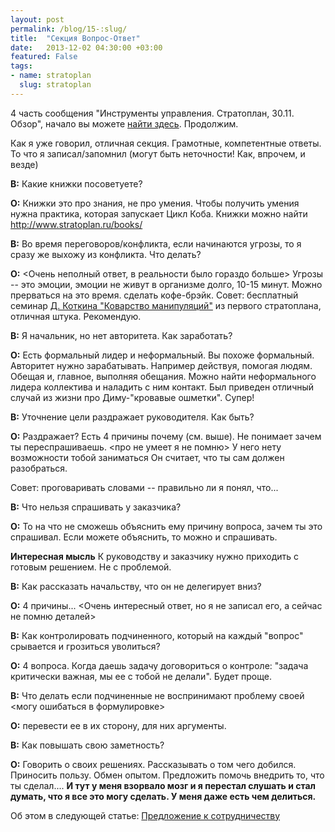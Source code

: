 ```yaml
---
layout: post
permalink: /blog/15-:slug/
title:  "Секция Вопрос-Ответ"
date:   2013-12-02 04:30:00 +03:00
featured: False
tags: 
- name: stratoplan
  slug: stratoplan
---
```

4 часть сообщения "Инструменты управления. Стратоплан, 30.11. Обзор", начало вы можете [найти здесь](http://kavaleu.ru/blog/12-instrumenty-upravleniya-stratoplan-3011-obzor/). Продолжим.

Как я уже говорил, отличная секция. Грамотные, компетентные ответы.
То что я записал/запомнил (могут быть неточности! Как, впрочем, и везде)

**В:** Какие книжки посоветуете? 

**О:** Книжки это про знания, не про умения. Чтобы получить умения нужна практика, которая запускает Цикл Коба.
Книжки можно найти http://www.stratoplan.ru/books/<!--more-->

**В:** Во время переговоров/конфликта, если начинаются угрозы, то я сразу же выхожу из конфликта. Что делать?

**О:** <Очень неполный ответ, в реальности было гораздо больше>
Угрозы -- это эмоции, эмоции не живут в организме долго, 10-15 минут. Можно прерваться на это время. сделать кофе-брэйк.
Совет: бесплатный семинар [Д. Коткина "Коварство манипуляций"](http://www.stratoplan.ru/video/manipulation/) из первого стратоплана, отличная штука. Рекомендую.

**В:** Я начальник, но нет авторитета. Как заработать?

**О:** Есть формальный лидер и неформальный. Вы похоже формальный. Авторитет нужно зарабатывать.
Например действуя, помогая людям. Обещая и, главное, выполняя обещания.
Можно найти неформального лидера коллектива и наладить с ним контакт.
Был приведен отличный случай из жизни про Диму-"кровавые ошметки". Супер!

**В:** Уточнение цели раздражает руководителя. Как быть?

**О:** Раздражает? Есть 4 причины почему (см. выше). 
Не понимает зачем ты переспрашиваешь.
<про не умеет я не помню>
У него нету возможности тобой заниматься
Он считает, что ты сам должен разобраться.

Совет: проговаривать словами -- правильно ли я понял, что...

**В:** Что нельзя спрашивать у заказчика?

**О:** То на что не сможешь объяснить ему причину вопроса, зачем ты это спрашивал. Если можете объяснить, то можно и спрашивать.

**Интересная мысль** К руководству и заказчику нужно приходить с готовым решением. Не с проблемой.

**В:** Как рассказать начальству, что он не делегирует вниз?

**О:** 4 причины... <Очень интересный ответ, но я не записал его, а сейчас не помню деталей>

**В:** Как контролировать подчиненного, который на каждый "вопрос" срывается и грозиться уволиться?

**О:** 4 вопроса. Когда даешь задачу договориться о контроле: "задача критически важная, мы ее с тобой не делали". Будет проще.

**В:** Что делать если подчиненные не воспринимают проблему своей <могу ошибаться в формулировке>

**О:** перевести ее в их сторону, для них аргументы.

**В:** Как повышать свою заметность?

**О:** Говорить о своих решениях. Рассказывать о том чего добился. Приносить пользу. Обмен опытом.
Предложить  помочь внедрить то, что ты сделал....
**И тут у меня взорвало мозг и я перестал слушать и стал думать, что я все это могу сделать. У меня даже есть чем делиться.**

Об этом в следующей статье: [Предложение к сотрудничеству](http://kavaleu.ru/blog/19-predlozhenie-o-sotrudnichestve/)
